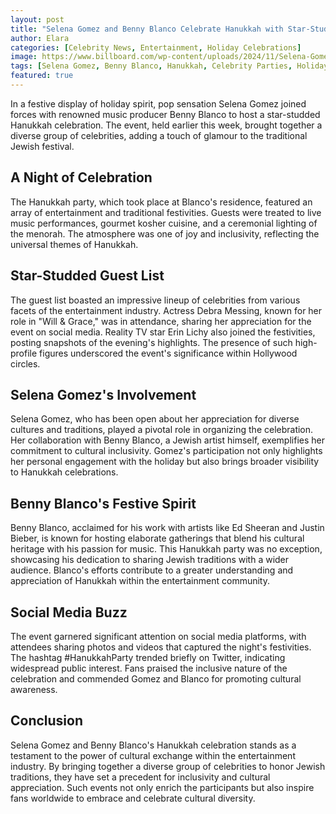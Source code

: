 ```yaml
---
layout: post
title: "Selena Gomez and Benny Blanco Celebrate Hanukkah with Star-Studded Party"
author: Elara
categories: [Celebrity News, Entertainment, Holiday Celebrations]
image: https://www.billboard.com/wp-content/uploads/2024/11/Selena-Gomez-2024-ELLE-Women-In-Hollywood-01-billboard-1548.jpg
tags: [Selena Gomez, Benny Blanco, Hanukkah, Celebrity Parties, Holiday Celebrations]
featured: true
---
```


In a festive display of holiday spirit, pop sensation Selena Gomez joined forces with renowned music producer Benny Blanco to host a star-studded Hanukkah celebration. The event, held earlier this week, brought together a diverse group of celebrities, adding a touch of glamour to the traditional Jewish festival.

## A Night of Celebration

The Hanukkah party, which took place at Blanco's residence, featured an array of entertainment and traditional festivities. Guests were treated to live music performances, gourmet kosher cuisine, and a ceremonial lighting of the menorah. The atmosphere was one of joy and inclusivity, reflecting the universal themes of Hanukkah.

## Star-Studded Guest List

The guest list boasted an impressive lineup of celebrities from various facets of the entertainment industry. Actress Debra Messing, known for her role in "Will & Grace," was in attendance, sharing her appreciation for the event on social media. Reality TV star Erin Lichy also joined the festivities, posting snapshots of the evening's highlights. The presence of such high-profile figures underscored the event's significance within Hollywood circles.

## Selena Gomez's Involvement

Selena Gomez, who has been open about her appreciation for diverse cultures and traditions, played a pivotal role in organizing the celebration. Her collaboration with Benny Blanco, a Jewish artist himself, exemplifies her commitment to cultural inclusivity. Gomez's participation not only highlights her personal engagement with the holiday but also brings broader visibility to Hanukkah celebrations.

## Benny Blanco's Festive Spirit

Benny Blanco, acclaimed for his work with artists like Ed Sheeran and Justin Bieber, is known for hosting elaborate gatherings that blend his cultural heritage with his passion for music. This Hanukkah party was no exception, showcasing his dedication to sharing Jewish traditions with a wider audience. Blanco's efforts contribute to a greater understanding and appreciation of Hanukkah within the entertainment community.

## Social Media Buzz

The event garnered significant attention on social media platforms, with attendees sharing photos and videos that captured the night's festivities. The hashtag #HanukkahParty trended briefly on Twitter, indicating widespread public interest. Fans praised the inclusive nature of the celebration and commended Gomez and Blanco for promoting cultural awareness.

## Conclusion

Selena Gomez and Benny Blanco's Hanukkah celebration stands as a testament to the power of cultural exchange within the entertainment industry. By bringing together a diverse group of celebrities to honor Jewish traditions, they have set a precedent for inclusivity and cultural appreciation. Such events not only enrich the participants but also inspire fans worldwide to embrace and celebrate cultural diversity.
